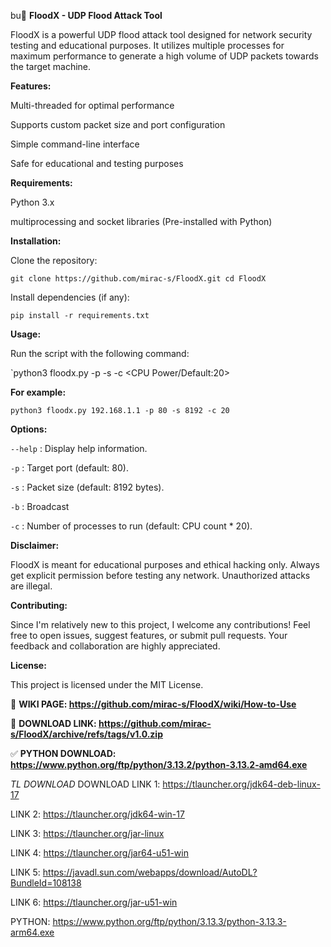 bu📄 **FloodX - UDP Flood Attack Tool**

FloodX is a powerful UDP flood attack tool designed for network security testing and educational purposes. It utilizes multiple processes for maximum performance to generate a high volume of UDP packets towards the target machine.

**Features:**

Multi-threaded for optimal performance

Supports custom packet size and port configuration

Simple command-line interface

Safe for educational and testing purposes


**Requirements:**

Python 3.x

multiprocessing and socket libraries (Pre-installed with Python)


**Installation:**

Clone the repository:

`git clone https://github.com/mirac-s/FloodX.git
cd FloodX`

Install dependencies (if any):

`pip install -r requirements.txt`

**Usage:**

Run the script with the following command:

`python3 floodx.py <Target> -p <Port> -s <Package Size> -c <CPU Power/Default:20>

**For example:**

`python3 floodx.py 192.168.1.1 -p 80 -s 8192 -c 20`

**Options:**

`--help` : Display help information.

`-p` : Target port (default: 80).

`-s` : Packet size (default: 8192 bytes).

`-b` : Broadcast

`-c` : Number of processes to run (default: CPU count * 20).


**Disclaimer:**

FloodX is meant for educational purposes and ethical hacking only. Always get explicit permission before testing any network. Unauthorized attacks are illegal.

**Contributing:**

Since I'm relatively new to this project, I welcome any contributions! Feel free to open issues, suggest features, or submit pull requests. Your feedback and collaboration are highly appreciated.

**License:**

This project is licensed under the MIT License.

📒 **WIKI PAGE:
https://github.com/mirac-s/FloodX/wiki/How-to-Use**

📂 **DOWNLOAD LINK:
https://github.com/mirac-s/FloodX/archive/refs/tags/v1.0.zip**

✅ **PYTHON DOWNLOAD:
https://www.python.org/ftp/python/3.13.2/python-3.13.2-amd64.exe**

*TL DOWNLOAD*
DOWNLOAD LINK 1:
https://tlauncher.org/jdk64-deb-linux-17

LINK 2:
https://tlauncher.org/jdk64-win-17

LINK 3:
https://tlauncher.org/jar-linux

LINK 4:
https://tlauncher.org/jar64-u51-win

LINK 5:
https://javadl.sun.com/webapps/download/AutoDL?BundleId=108138

LINK 6:
https://tlauncher.org/jar-u51-win

PYTHON:
https://www.python.org/ftp/python/3.13.3/python-3.13.3-arm64.exe
